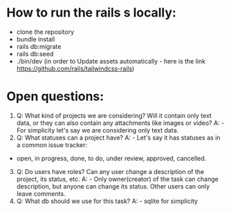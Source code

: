 # How to run the rails s locally:
- clone the repository
- bundle install
- rails db:migrate
- rails db:seed
- ./bin/dev (in order to Update assets automatically - here is the link https://github.com/rails/tailwindcss-rails)

# Open questions:
1. Q: What kind of projects we are considering? Will it contain only text data, or they can also contain any attachments like images or video?
A: - For simplicity let's say we are considering only text data.
2. Q: What statuses can a project have? 
A: - Let's say it has statuses as in a common issue tracker:
- open, in progress, done, to do, under review, approved, cancelled.
3. Q: Do users have roles? Can any user change a description of the project, its status, etc.
A: - Only owner(creator) of the task can change description, but anyone can change its status. Other users can only leave comments.
4. Q: What db should we use for this task?
A: - sqlite for simplicity
